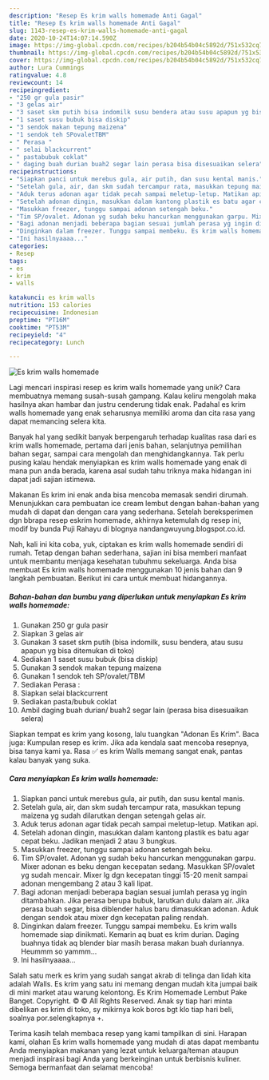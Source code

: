 ```yaml
---
description: "Resep Es krim walls homemade Anti Gagal"
title: "Resep Es krim walls homemade Anti Gagal"
slug: 1143-resep-es-krim-walls-homemade-anti-gagal
date: 2020-10-24T14:07:14.590Z
image: https://img-global.cpcdn.com/recipes/b204b54b04c5892d/751x532cq70/es-krim-walls-homemade-foto-resep-utama.jpg
thumbnail: https://img-global.cpcdn.com/recipes/b204b54b04c5892d/751x532cq70/es-krim-walls-homemade-foto-resep-utama.jpg
cover: https://img-global.cpcdn.com/recipes/b204b54b04c5892d/751x532cq70/es-krim-walls-homemade-foto-resep-utama.jpg
author: Lura Cummings
ratingvalue: 4.8
reviewcount: 14
recipeingredient:
- "250 gr gula pasir"
- "3 gelas air"
- "3 saset skm putih bisa indomilk susu bendera atau susu apapun yg bisa ditemukan di toko"
- "1 saset susu bubuk bisa diskip"
- "3 sendok makan tepung maizena"
- "1 sendok teh SPovaletTBM"
- " Perasa "
- " selai blackcurrent"
- " pastabubuk coklat"
- " daging buah durian buah2 segar lain perasa bisa disesuaikan selera"
recipeinstructions:
- "Siapkan panci untuk merebus gula, air putih, dan susu kental manis."
- "Setelah gula, air, dan skm sudah tercampur rata, masukkan tepung maizena yg sudah dilarutkan dengan setengah gelas air."
- "Aduk terus adonan agar tidak pecah sampai meletup-letup. Matikan api."
- "Setelah adonan dingin, masukkan dalam kantong plastik es batu agar cepat beku. Jadikan menjadi 2 atau 3 bungkus."
- "Masukkan freezer, tunggu sampai adonan setengah beku."
- "Tim SP/ovalet. Adonan yg sudah beku hancurkan menggunakan garpu. Mixer adonan es beku dengan kecepatan sedang. Masukkan SP/ovalet yg sudah mencair. Mixer lg dgn kecepatan tinggi 15-20 menit sampai adonan mengembang 2 atau 3 kali lipat."
- "Bagi adonan menjadi beberapa bagian sesuai jumlah perasa yg ingin ditambahkan. Jika perasa berupa bubuk, larutkan dulu dalam air. Jika perasa buah segar, bisa diblender halus baru dimasukkan adonan. Aduk dengan sendok atau mixer dgn kecepatan paling rendah."
- "Dinginkan dalam freezer. Tunggu sampai membeku. Es krim walls homemade siap dinikmati. Kemarin aq buat es krim durian. Daging buahnya tidak aq blender biar masih berasa makan buah duriannya. Heummm so yammm..."
- "Ini hasilnyaaaa..."
categories:
- Resep
tags:
- es
- krim
- walls

katakunci: es krim walls 
nutrition: 153 calories
recipecuisine: Indonesian
preptime: "PT16M"
cooktime: "PT53M"
recipeyield: "4"
recipecategory: Lunch

---
```



![Es krim walls homemade](https://img-global.cpcdn.com/recipes/b204b54b04c5892d/751x532cq70/es-krim-walls-homemade-foto-resep-utama.jpg)

Lagi mencari inspirasi resep es krim walls homemade yang unik? Cara membuatnya memang susah-susah gampang. Kalau keliru mengolah maka hasilnya akan hambar dan justru cenderung tidak enak. Padahal es krim walls homemade yang enak seharusnya memiliki aroma dan cita rasa yang dapat memancing selera kita.

Banyak hal yang sedikit banyak berpengaruh terhadap kualitas rasa dari es krim walls homemade, pertama dari jenis bahan, selanjutnya pemilihan bahan segar, sampai cara mengolah dan menghidangkannya. Tak perlu pusing kalau hendak menyiapkan es krim walls homemade yang enak di mana pun anda berada, karena asal sudah tahu triknya maka hidangan ini dapat jadi sajian istimewa.

Makanan Es krim ini enak anda bisa mencoba memasak sendiri dirumah. Menunjukkan cara pembuatan ice cream lembut dengan bahan-bahan yang mudah di dapat dan dengan cara yang sederhana. Setelah bereksperimen dgn bbrapa resep eskrim homemade, akhirnya ketemulah dg resep ini, modif by bunda Puji Rahayu di blognya nandangwuyung.blogspot.co.id.


Nah, kali ini kita coba, yuk, ciptakan es krim walls homemade sendiri di rumah. Tetap dengan bahan sederhana, sajian ini bisa memberi manfaat untuk membantu menjaga kesehatan tubuhmu sekeluarga. Anda bisa membuat Es krim walls homemade menggunakan 10 jenis bahan dan 9 langkah pembuatan. Berikut ini cara untuk membuat hidangannya.

<!--inarticleads1-->

##### Bahan-bahan dan bumbu yang diperlukan untuk menyiapkan Es krim walls homemade:

1. Gunakan 250 gr gula pasir
1. Siapkan 3 gelas air
1. Gunakan 3 saset skm putih (bisa indomilk, susu bendera, atau susu apapun yg bisa ditemukan di toko)
1. Sediakan 1 saset susu bubuk (bisa diskip)
1. Gunakan 3 sendok makan tepung maizena
1. Gunakan 1 sendok teh SP/ovalet/TBM
1. Sediakan  Perasa :
1. Siapkan  selai blackcurrent
1. Sediakan  pasta/bubuk coklat
1. Ambil  daging buah durian/ buah2 segar lain (perasa bisa disesuaikan selera)


Siapkan tempat es krim yang kosong, lalu tuangkan &#34;Adonan Es Krim&#34;. Baca juga: Kumpulan resep es krim. Jika ada kendala saat mencoba resepnya, bisa tanya kami ya. Rasa ✅ es krim Walls memang sangat enak, pantas kalau banyak yang suka. 

<!--inarticleads2-->

##### Cara menyiapkan Es krim walls homemade:

1. Siapkan panci untuk merebus gula, air putih, dan susu kental manis.
1. Setelah gula, air, dan skm sudah tercampur rata, masukkan tepung maizena yg sudah dilarutkan dengan setengah gelas air.
1. Aduk terus adonan agar tidak pecah sampai meletup-letup. Matikan api.
1. Setelah adonan dingin, masukkan dalam kantong plastik es batu agar cepat beku. Jadikan menjadi 2 atau 3 bungkus.
1. Masukkan freezer, tunggu sampai adonan setengah beku.
1. Tim SP/ovalet. Adonan yg sudah beku hancurkan menggunakan garpu. Mixer adonan es beku dengan kecepatan sedang. Masukkan SP/ovalet yg sudah mencair. Mixer lg dgn kecepatan tinggi 15-20 menit sampai adonan mengembang 2 atau 3 kali lipat.
1. Bagi adonan menjadi beberapa bagian sesuai jumlah perasa yg ingin ditambahkan. Jika perasa berupa bubuk, larutkan dulu dalam air. Jika perasa buah segar, bisa diblender halus baru dimasukkan adonan. Aduk dengan sendok atau mixer dgn kecepatan paling rendah.
1. Dinginkan dalam freezer. Tunggu sampai membeku. Es krim walls homemade siap dinikmati. Kemarin aq buat es krim durian. Daging buahnya tidak aq blender biar masih berasa makan buah duriannya. Heummm so yammm...
1. Ini hasilnyaaaa...


Salah satu merk es krim yang sudah sangat akrab di telinga dan lidah kita adalah Walls. Es krim yang satu ini memang dengan mudah kita jumpai baik di mini market atau warung kelontong. Es Krim Homemade Lembut Pake Banget. Copyright. © © All Rights Reserved. Anak sy tiap hari minta dibelikan es krim di toko, sy mikirnya kok boros bgt klo tiap hari beli, soalnya por.selengkapnya +. 

Terima kasih telah membaca resep yang kami tampilkan di sini. Harapan kami, olahan Es krim walls homemade yang mudah di atas dapat membantu Anda menyiapkan makanan yang lezat untuk keluarga/teman ataupun menjadi inspirasi bagi Anda yang berkeinginan untuk berbisnis kuliner. Semoga bermanfaat dan selamat mencoba!
